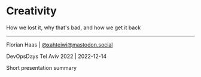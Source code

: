 # Creativity
How we lost it, why that's bad, and how we get it back

* * *

Florian Haas | [@xahteiwi@mastodon.social](https://mastodon.social/@xahteiwi)

DevOpsDays Tel Aviv 2022 | 2022-12-14

<!-- Note -->
Short presentation summary
